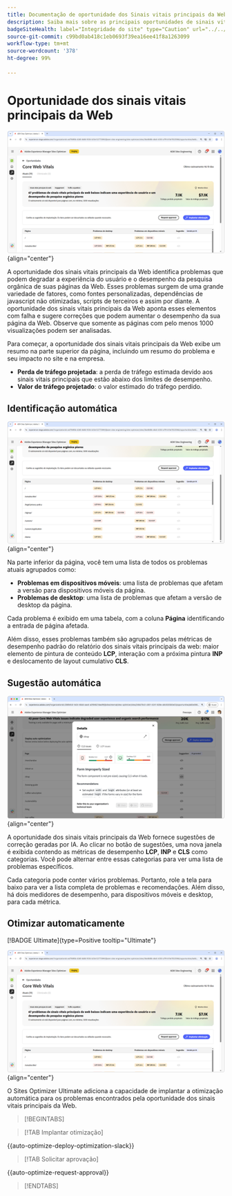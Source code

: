 ```yaml
---
title: Documentação de oportunidade dos Sinais vitais principais da Web
description: Saiba mais sobre as principais oportunidades de sinais vitais principais e como usá-las para melhorar a aquisição de tráfego.
badgeSiteHealth: label="Integridade do site" type="Caution" url="../../opportunity-types/site-health.md" tooltip="Integridade do site"
source-git-commit: c99bd0ab418c1eb0693f39ea16ee41f8a1263099
workflow-type: tm+mt
source-wordcount: '378'
ht-degree: 99%

---
```



# Oportunidade dos sinais vitais principais da Web

![oportunidade de dos sinais vitais principais da web](./assets/core-web-vitals/hero.png){align="center"}

A oportunidade dos sinais vitais principais da Web identifica problemas que podem degradar a experiência do usuário e o desempenho da pesquisa orgânica de suas páginas da Web. Esses problemas surgem de uma grande variedade de fatores, como fontes personalizadas, dependências de javascript não otimizadas, scripts de terceiros e assim por diante. A oportunidade dos sinais vitais principais da Web aponta esses elementos com falha e sugere correções que podem aumentar o desempenho da sua página da Web. Observe que somente as páginas com pelo menos 1000 visualizações podem ser analisadas.

Para começar, a oportunidade dos sinais vitais principais da Web exibe um resumo na parte superior da página, incluindo um resumo do problema e seu impacto no site e na empresa.

* **Perda de tráfego projetada**: a perda de tráfego estimada devido aos sinais vitais principais que estão abaixo dos limites de desempenho.
* **Valor de tráfego projetado**: o valor estimado do tráfego perdido.

## Identificação automática

![Identificação automática dos sinais vitais principais da Web](./assets/core-web-vitals/auto-identify.png){align="center"}

Na parte inferior da página, você tem uma lista de todos os problemas atuais agrupados como:

* **Problemas em dispositivos móveis**: uma lista de problemas que afetam a versão para dispositivos móveis da página.
* **Problemas de desktop**: uma lista de problemas que afetam a versão de desktop da página.

Cada problema é exibido em uma tabela, com a coluna **Página** identificando a entrada de página afetada.

Além disso, esses problemas também são agrupados pelas métricas de desempenho padrão do relatório dos sinais vitais principais da web: maior elemento de pintura de conteúdo **LCP**, interação com a próxima pintura **INP** e deslocamento de layout cumulativo **CLS**.

## Sugestão automática

![Sugerir automaticamente a oportunidade dos sinais vitais principais da web](./assets/core-web-vitals/auto-suggest.png){align="center"}

A oportunidade dos sinais vitais principais da Web fornece sugestões de correção geradas por IA. Ao clicar no botão de sugestões, uma nova janela é exibida contendo as métricas de desempenho **LCP**, **INP** e **CLS** como categorias. Você pode alternar entre essas categorias para ver uma lista de problemas específicos.

Cada categoria pode conter vários problemas. Portanto, role a tela para baixo para ver a lista completa de problemas e recomendações.  Além disso, há dois medidores de desempenho, para dispositivos móveis e desktop, para cada métrica.

## Otimizar automaticamente

[!BADGE Ultimate]{type=Positive tooltip="Ultimate"}

![Otimizar automaticamente os sinais vitais principais da Web](./assets/core-web-vitals/auto-optimize.png){align="center"}

O Sites Optimizer Ultimate adiciona a capacidade de implantar a otimização automática para os problemas encontrados pela oportunidade dos sinais vitais principais da Web. <!--- TBD-need more in-depth and opportunity specific information here. What does the auto-optimization do?-->

>[!BEGINTABS]

>[!TAB Implantar otimização]

{{auto-optimize-deploy-optimization-slack}}

>[!TAB Solicitar aprovação]

{{auto-optimize-request-approval}}

>[!ENDTABS]

